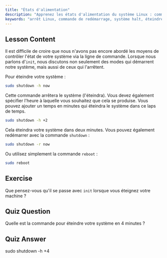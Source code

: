 ```yaml
---
title: "États d'alimentation"
description: "Apprenez les états d'alimentation du système Linux : commandes shutdown, reboot et halt. Comprenez comment éteindre ou redémarrer votre système Linux en toute sécurité. Démarrez avec les commandes essentielles !"
keywords: "arrêt Linux, commande de redémarrage, système halt, éteindre Linux, commandes Linux, Linux débutant, tutoriel Linux, états du système"
---
```


## Lesson Content

Il est difficile de croire que nous n'avons pas encore abordé les moyens de contrôler l'état de votre système via la ligne de commande. Lorsque nous parlons d'`init`, nous discutons non seulement des modes qui démarrent notre système, mais aussi de ceux qui l'arrêtent.

Pour éteindre votre système :

```bash
sudo shutdown -h now
```

Cette commande arrêtera le système (l'éteindra). Vous devez également spécifier l'heure à laquelle vous souhaitez que cela se produise. Vous pouvez ajouter un temps en minutes qui éteindra le système dans ce laps de temps.

```bash
sudo shutdown -h +2
```

Cela éteindra votre système dans deux minutes. Vous pouvez également redémarrer avec la commande `shutdown` :

```bash
sudo shutdown -r now
```

Ou utilisez simplement la commande `reboot` :

```bash
sudo reboot
```

## Exercise

Que pensez-vous qu'il se passe avec `init` lorsque vous éteignez votre machine ?

## Quiz Question

Quelle est la commande pour éteindre votre système en 4 minutes ?

## Quiz Answer

sudo shutdown -h +4
